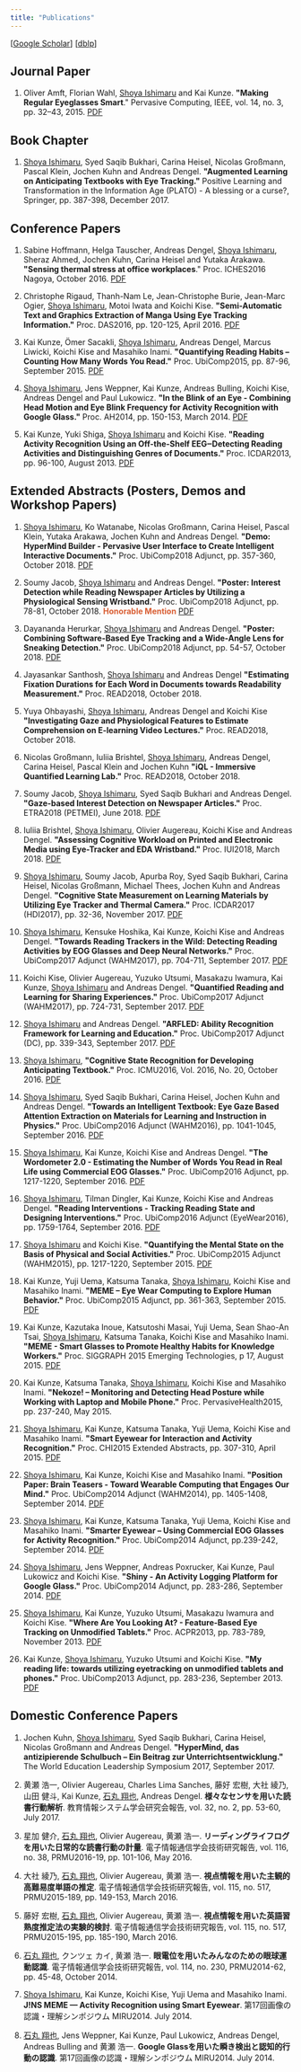 ```yaml
---
title: "Publications"
---
```


\[[Google Scholar](https://scholar.google.com/citations?user=052bgSAAAAAJ)\]
\[[dblp](http://dblp.uni-trier.de/pers/hd/i/Ishimaru:Shoya)\]

## Journal Paper

1. Oliver Amft, Florian Wahl, <u>Shoya Ishimaru</u> and Kai Kunze. <b id="amft2015regular">"Making Regular Eyeglasses Smart</b>." Pervasive Computing, IEEE, vol. 14, no. 3, pp. 32–43, 2015. <a href="https://www.dropbox.com/s/ld08aby62vqylrs/IEEEPervasiveComputing2015Amft.pdf?raw=1">PDF</a>

## Book Chapter

1. <u>Shoya Ishimaru</u>, Syed Saqib Bukhari, Carina Heisel, Nicolas Großmann, Pascal Klein, Jochen Kuhn and Andreas Dengel. <b id="ishimaru2017augmented">"Augmented Learning on Anticipating Textbooks with Eye Tracking."</b> Positive Learning and Transformation in the Information Age (PLATO) - A blessing or a curse?, Springer, pp. 387-398, December 2017.

## Conference Papers

1. Sabine Hoffmann, Helga Tauscher, Andreas Dengel, <u>Shoya Ishimaru</u>, Sheraz Ahmed, Jochen Kuhn, Carina Heisel and Yutaka Arakawa. <b id="sabine2016sensing">"Sensing thermal stress at office workplaces</b>." Proc. ICHES2016 Nagoya, October 2016. <a href="https://www.dropbox.com/s/qvamgqvqu51p1ef/ICHESNagoya2016Hoffmann.pdf?raw=1">PDF</a>

1. Christophe Rigaud, Thanh-Nam Le, Jean-Christophe Burie, Jean-Marc Ogier, <u>Shoya Ishimaru</u>, Motoi Iwata and Koichi Kise. <b id="rigaud2016manga">"Semi-Automatic Text and Graphics Extraction of Manga Using Eye Tracking Information."</b> Proc. DAS2016, pp. 120-125, April 2016. <a href="https://www.dropbox.com/s/k5202jgwuoz38xo/DAS2016Rigaud.pdf?raw=1">PDF</a>

1. Kai Kunze, Ömer Sacakli, <u>Shoya Ishimaru</u>, Andreas Dengel, Marcus Liwicki, Koichi Kise and Masahiko Inami. <b id="kunze2015habits">"Quantifying Reading Habits – Counting How Many Words You Read."</b> Proc. UbiComp2015, pp. 87-96, September 2015. <a href="https://www.dropbox.com/s/4jvq6xm3pi4osqz/UbiComp2015Kunze.pdf?raw=1">PDF</a>

1. <u>Shoya Ishimaru</u>, Jens Weppner, Kai Kunze, Andreas Bulling, Koichi Kise, Andreas Dengel and Paul Lukowicz. <b id="ishimaru2014blink">"In the Blink of an Eye - Combining Head Motion and Eye Blink Frequency for Activity Recognition with Google Glass."</b> Proc. AH2014, pp. 150-153, March 2014. <a href="https://www.dropbox.com/s/1jffafhf6vod0om/AH2014Ishimaru.pdf?raw=1">PDF</a>

1. Kai Kunze, Yuki Shiga, <u>Shoya Ishimaru</u> and Koichi Kise. <b id="kunze2013eeg">"Reading Activity Recognition Using an Off-the-Shelf EEG‒Detecting Reading Activities and Distinguishing Genres of Documents."</b> Proc. ICDAR2013, pp. 96-100, August 2013. <a href="https://www.dropbox.com/s/rukvtfl21d7fjws/ICDAR2013Kunze.pdf?raw=1">PDF</a>

## Extended Abstracts (Posters, Demos and Workshop Papers)

1. <u>Shoya Ishimaru</u>, Ko Watanabe, Nicolas Großmann, Carina Heisel, Pascal Klein, Yutaka Arakawa, Jochen Kuhn and Andreas Dengel. <b id="ishimaru2018pervasive">"Demo: HyperMind Builder - Pervasive User Interface to Create Intelligent Interactive Documents."</b> Proc. UbiComp2018 Adjunct, pp. 357-360, October 2018. <a href="https://www.dropbox.com/s/hqaxvga4rkcs7tr/Ubicomp2018Ishimaru.pdf?raw=1">PDF</a>

2. Soumy Jacob, <u>Shoya Ishimaru</u> and Andreas Dengel. <b id="jacob2018interest">"Poster: Interest Detection while Reading Newspaper Articles by Utilizing a Physiological Sensing Wristband."</b> Proc. UbiComp2018 Adjunct, pp. 78-81, October 2018. <b style="color: #d85d32;">Honorable Mention</b> <a href="https://www.dropbox.com/s/vpc0o1qtf7f9v8l/Ubicomp2018Jacob.pdf?raw=1">PDF</a>

3. Dayananda Herurkar, <u>Shoya Ishimaru</u> and Andreas Dengel. <b id="herurkar2018combining">"Poster: Combining Software-Based Eye Tracking and a Wide-Angle Lens for Sneaking Detection."</b> Proc. UbiComp2018 Adjunct, pp. 54-57, October 2018. <a href="https://www.dropbox.com/s/tdqgzvfok4z83bc/UbiComp2018Herurkar.pdf?raw=1">PDF</a>

4. Jayasankar Santhosh, <u>Shoya Ishimaru</u> and Andreas Dengel <b id="santhosh2018estimating">"Estimating Fixation Durations for Each Word in Documents towards Readability Measurement."</b> Proc. READ2018, October 2018.

5. Yuya Ohbayashi, <u>Shoya Ishimaru</u>, Andreas Dengel and Koichi Kise <b id="ohbayashi2018investigating">"Investigating Gaze and Physiological Features to Estimate Comprehension on E-learning Video Lectures."</b> Proc. READ2018, October 2018.

6. Nicolas Großmann, Iuliia Brishtel, <u>Shoya Ishimaru</u>, Andreas Dengel, Carina Heisel, Pascal Klein and Jochen Kuhn <b id="Grossmann2018immersive">"iQL - Immersive Quantified Learning Lab."</b> Proc. READ2018, October 2018.

7. Soumy Jacob, <u>Shoya Ishimaru</u>, Syed Saqib Bukhari and Andreas Dengel. <b id="jacobl2018gaze"> "Gaze-based Interest Detection on Newspaper Articles."</b> Proc. ETRA2018 (PETMEI), June 2018. <a href="https://www.dropbox.com/s/uywfq6gft0bt2s6/PETMEI2018Jacob.pdf?raw=1">PDF</a>

8. Iuliia Brishtel, <u>Shoya Ishimaru</u>, Olivier Augereau, Koichi Kise and Andreas Dengel. <b id="brishtel2018assessing"> "Assessing Cognitive Workload on Printed and Electronic Media using Eye-Tracker and EDA Wristband."</b> Proc. IUI2018, March 2018. <a href="https://www.dropbox.com/s/r807qwnvkz6v0lj/IUI2018Iuliia.pdf?raw=1">PDF</a>

9. <u>Shoya Ishimaru</u>, Soumy Jacob, Apurba Roy, Syed Saqib Bukhari, Carina Heisel, Nicolas Großmann, Michael Thees, Jochen Kuhn and Andreas Dengel. <b id="ishimaru2017cognitive">"Cognitive State Measurement on Learning Materials by Utilizing Eye Tracker and Thermal Camera."</b> Proc. ICDAR2017 (HDI2017), pp. 32-36, November 2017. <a href="https://www.dropbox.com/s/5hzmu9lgxswk661/HDI2017Ishimaru.pdf?raw=1">PDF</a>

10. <u>Shoya Ishimaru</u>, Kensuke Hoshika, Kai Kunze, Koichi Kise and Andreas Dengel. <b id="ishimaru2017inthewild">"Towards Reading Trackers in the Wild: Detecting Reading Activities by EOG Glasses and Deep Neural Networks."</b> Proc. UbiComp2017 Adjunct (WAHM2017), pp. 704-711, September 2017. <a href="https://www.dropbox.com/s/hrg3790iunb75hm/WAHM2017Ishimaru.pdf?raw=1">PDF</a>

11. Koichi Kise, Olivier Augereau, Yuzuko Utsumi, Masakazu Iwamura, Kai Kunze, <u>Shoya Ishimaru</u> and Andreas Dengel. <b id="kise2017quantified">"Quantified Reading and Learning for Sharing Experiences."</b> Proc. UbiComp2017 Adjunct (WAHM2017), pp. 724-731, September 2017. <a href="https://www.dropbox.com/s/76pajkk7wkpa9bn/WAHM2017Kise.pdf?raw=1">PDF</a>

12. <u>Shoya Ishimaru</u> and Andreas Dengel. <b id="ishimaru2017arfled">"ARFLED: Ability Recognition Framework for Learning and Education."</b> Proc. UbiComp2017 Adjunct (DC), pp. 339-343, September 2017. <a href="https://www.dropbox.com/s/jl0rfu80cte39d7/UbiComp2017Ishimaru.pdf?raw=1">PDF</a>

13. <u>Shoya Ishimaru</u>, <b id="ishimaru2016cognitive">"Cognitive State Recognition for Developing Anticipating Textbook."</b> Proc. ICMU2016, Vol. 2016, No. 20, October 2016. <a href="https://www.dropbox.com/s/7tjk3oc7zbfphxw/ICMU2016Ishimaru.pdf?raw=1">PDF</a>

14. <u>Shoya Ishimaru</u>, Syed Saqib Bukhari, Carina Heisel, Jochen Kuhn and Andreas Dengel. <b id="ishimaru2016textbook">"Towards an Intelligent Textbook: Eye Gaze Based Attention Extraction on Materials for Learning and Instruction in Physics."</b> Proc. UbiComp2016 Adjunct (WAHM2016), pp. 1041-1045, September 2016. <a href="https://www.dropbox.com/s/nqutm3l6iqmnetp/WAHM2016Ishimaru.pdf?raw=1">PDF</a>

15. <u>Shoya Ishimaru</u>, Kai Kunze, Koichi Kise and Andreas Dengel. <b id="ishimaru2016wordometer2">"The Wordometer 2.0 - Estimating the Number of Words You Read in Real Life using Commercial EOG Glasses."</b> Proc. UbiComp2016 Adjunct, pp. 1217-1220, September 2016. <a href="https://www.dropbox.com/s/bt5u2z1u7tsk7e3/UbiComp2016Ishimaru.pdf?raw=1">PDF</a>

16. <u>Shoya Ishimaru</u>, Tilman Dingler, Kai Kunze, Koichi Kise and Andreas Dengel. <b id="ishimaru2016interventions">"Reading Interventions - Tracking Reading State and Designing Interventions."</b> Proc. UbiComp2016 Adjunct (EyeWear2016), pp. 1759-1764, September 2016. <a href="https://www.dropbox.com/s/heu20bvu6y3c351/Eyewear2016Ishimaru.pdf?raw=1">PDF</a>

17. <u>Shoya Ishimaru</u> and Koichi Kise. <b id="ishimaru2015mental">"Quantifying the Mental State on the Basis of Physical and Social Activities."</b> Proc. UbiComp2015 Adjunct (WAHM2015), pp. 1217-1220, September 2015. <a href="https://www.dropbox.com/s/1agd8qq1asm06fb/WAHM2015Ishimaru.pdf?raw=1">PDF</a>

18. Kai Kunze, Yuji Uema, Katsuma Tanaka, <u>Shoya Ishimaru</u>, Koichi Kise and Masahiko Inami. <b id="kunze2015eyewear">"MEME – Eye Wear Computing to Explore Human Behavior."</b> Proc. UbiComp2015 Adjunct, pp. 361-363, September 2015. <a href="https://www.dropbox.com/s/8lnht9hxp0aqfoq/UbiComp2015KunzeDemo.pdf?raw=1">PDF</a>

19. Kai Kunze, Kazutaka Inoue, Katsutoshi Masai, Yuji Uema, Sean Shao-An Tsai, <u>Shoya Ishimaru</u>, Katsuma Tanaka, Koichi Kise and Masahiko Inami. <b id="kunze2015smart">"MEME - Smart Glasses to Promote Healthy Habits for Knowledge Workers."</b> Proc. SIGGRAPH 2015 Emerging Technologies, p 17, August 2015. <a href="https://www.dropbox.com/s/0m0wrr6gnnk2puj/SIGGRAPH2015Kunze.pdf?raw=1">PDF</a>

20. Kai Kunze, Katsuma Tanaka, <u>Shoya Ishimaru</u>, Koichi Kise and Masahiko Inami. <b id="kunze2015nekoze">"Nekoze! – Monitoring and Detecting Head Posture while Working with Laptop and Mobile Phone."</b> Proc. PervasiveHealth2015, pp. 237-240, May 2015.

21. <u>Shoya Ishimaru</u>, Kai Kunze, Katsuma Tanaka,  Yuji Uema, Koichi Kise and Masahiko Inami. <b id="ishimaru2015smart">"Smart Eyewear for Interaction and Activity Recognition."</b> Proc. CHI2015 Extended Abstracts, pp. 307-310, April 2015. <a href="https://www.dropbox.com/s/qkwm7ypoesdqajq/CHI2015Ishimaru.pdf?raw=1">PDF</a>

22. <u>Shoya Ishimaru</u>, Kai Kunze, Koichi Kise and Masahiko Inami. <b id="ishimaru2014brain">"Position Paper: Brain Teasers - Toward Wearable Computing that Engages Our Mind."</b> Proc. UbiComp2014 Adjunct (WAHM2014), pp. 1405-1408, September 2014. <a href="https://www.dropbox.com/s/x6ee4lzpoeq6jvk/WAHM2014Ishimaru.pdf?raw=1">PDF</a>

23. <u>Shoya Ishimaru</u>, Kai Kunze, Katsuma Tanaka, Yuji Uema, Koichi Kise and Masahiko Inami. <b id="ishimaru2014smarter">"Smarter Eyewear – Using Commercial EOG Glasses for Activity Recognition."</b> Proc. UbiComp2014 Adjunct, pp.239-242, September 2014. <a href="https://www.dropbox.com/s/lqwokv450fj8rc9/UbiComp2014Ishimaru.pdf?raw=1">PDF</a>

24. <u>Shoya Ishimaru</u>, Jens Weppner, Andreas Poxrucker, Kai Kunze, Paul Lukowicz and Koichi Kise. <b id="weppner2014logging">"Shiny - An Activity Logging Platform for Google Glass."</b> Proc. UbiComp2014 Adjunct, pp. 283-286, September 2014. <a href="https://www.dropbox.com/s/voe3wvndmvcvxhf/UbiComp2014Weppner.pdf?raw=1">PDF</a>

25. <u>Shoya Ishimaru</u>, Kai Kunze, Yuzuko Utsumi, Masakazu Iwamura and Koichi Kise. <b id="ishimaru2013eyetracking">"Where Are You Looking At? - Feature-Based Eye Tracking on Unmodified Tablets."</b> Proc. ACPR2013, pp. 783-789, November 2013. <a href="https://www.dropbox.com/s/7l8p3watjkpeh7p/ACPR2013Ishimaru.pdf?dl=0">PDF</a>

26. Kai Kunze, <u>Shoya Ishimaru</u>, Yuzuko Utsumi and Koichi Kise. <b id="kunze2013reading">"My reading life: towards utilizing eyetracking on unmodified tablets and phones."</b> Proc. UbiComp2013 Adjunct, pp. 283-236, September 2013. <a href="https://www.dropbox.com/s/6n1batu7nkg7c09/UbiComp2013Kunze.pdf?raw=1">PDF</a>

## Domestic Conference Papers

1. Jochen Kuhn, <u>Shoya Ishimaru</u>, Syed Saqib Bukhari, Carina Heisel, Nicolas Großmann and Andreas Dengel. <b id="kuhn2017hypermind">"HyperMind, das antizipierende Schulbuch – Ein Beitrag zur Unterrichtsentwicklung."</b> The World Education Leadership Symposium 2017, September 2017.

1. 黄瀬 浩一, Olivier Augereau, Charles Lima Sanches, 藤好 宏樹, 大社 綾乃, 山田 健斗, Kai Kunze, <u>石丸 翔也</u>, Andreas Dengel. <b id="kise2017various">様々なセンサを用いた読書行動解析</b>. 教育情報システム学会研究会報告, vol. 32, no. 2, pp. 53-60, July 2017.

1. 星加 健介, <u>石丸 翔也</u>, Olivier Augereau, 黄瀬 浩一. <b id="hoshika2016jreading">リーディングライフログを用いた日常的な読書行動の計量</b>. 電子情報通信学会技術研究報告, vol. 116, no. 38, PRMU2016-19, pp. 101-106, May 2016.

1. 大社 綾乃, <u>石丸 翔也</u>, Olivier Augereau, 黄瀬 浩一. <b id="okoso2016jdifficult">視点情報を用いた主観的高難易度単語の推定</b>. 電子情報通信学会技術研究報告, vol. 115, no. 517, PRMU2015-189, pp. 149-153, March 2016.

1. 藤好 宏樹, <u>石丸 翔也</u>, Olivier Augereau, 黄瀬 浩一. <b id="fujiyoshi2016jskill">視点情報を用いた英語習熟度推定法の実験的検討</b>. 電子情報通信学会技術研究報告, vol. 115, no. 517, PRMU2015-195, pp. 185-190, March 2016.

1. <u>石丸 翔也</u>, クンツェ カイ, 黄瀬 浩一. <b id="ishimaru2014jmeme">眼電位を用いたみんなのための眼球運動認識</b>. 電子情報通信学会技術研究報告, vol. 114, no. 230, PRMU2014-62, pp. 45-48, October 2014.

1. <u>Shoya Ishimaru</u>, Kai Kunze, Koichi Kise, Yuji Uema and Masahiko Inami. <b id="ishimaru2014meme">J!NS MEME — Activity Recognition using Smart Eyewear</b>. 第17回画像の認識・理解シンポジウム MIRU2014. July 2014.

1. <u>石丸 翔也</u>, Jens Weppner, Kai Kunze, Paul Lukowicz, Andreas Dengel, Andreas Bulling and 黄瀬 浩一. <b id="ishimaru2014jglass">Google Glassを用いた瞬き検出と認知的行動の認識</b>. 第17回画像の認識・理解シンポジウム MIRU2014. July 2014.
